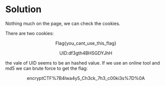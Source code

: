 # Solution 

Nothing much on the page, we can check the cookies.

There are two cookies:

<p align="center">Flag{you_cant_use_this_flag}</p>
<p align="center">UID:df3gth4BHSGDYJhH</p>

the vale of UID seems to be an hashed value. If we use an online tool and md5 we can brute force to get the flag:

<p align="center">encryptCTF%7B4lwa4y5_Ch3ck_7h3_c00ki3s%7D%0A</p>
